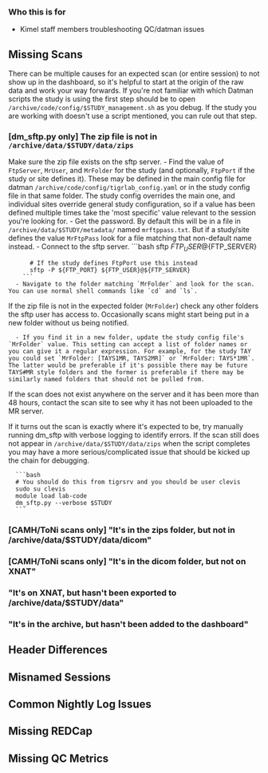 ### Who this is for
  - Kimel staff members troubleshooting QC/datman issues

## Missing Scans
There can be multiple causes for an expected scan (or entire session) to not show up in the dashboard, so it's helpful to start at the origin of the raw data and work your way forwards. If you're not familiar with which Datman scripts the study is using the first step should be to open `/archive/code/config/$STUDY_management.sh` as you debug. If the study you are working with doesn't use a script mentioned, you can rule out that step.

### [dm_sftp.py only] The zip file is not in `/archive/data/$STUDY/data/zips`
Make sure the zip file exists on the sftp server.
      - Find the value of `FtpServer`, `MrUser`, and `MrFolder` for the study (and optionally, `FtpPort` if the study or site defines it). These may be defined in the main config file for datman `/archive/code/config/tigrlab_config.yaml` or in the study config file in that same folder. The study config overrides the main one, and individual sites override general study configuration, so if a value has been defined multiple times take the 'most specific' value relevant to the session you're looking for.
      - Get the password. By default this will be in a file in `/archive/data/$STUDY/metadata/` named `mrftppass.txt`. But if a study/site defines the value `MrFtpPass` look for a file matching that non-default name instead.
      - Connect to the sftp server.
        ```bash
          sftp ${FTP_USER}@${FTP_SERVER}

          # If the study defines FtpPort use this instead
          sftp -P ${FTP_PORT} ${FTP_USER}@${FTP_SERVER}
        ```
      - Navigate to the folder matching `MrFolder` and look for the scan. You can use normal shell commands like `cd` and `ls`.

If the zip file is not in the expected folder (`MrFolder`) check any other folders the sftp user has access to. Occasionally scans might start being put in a new folder without us being notified.

      - If you find it in a new folder, update the study config file's `MrFolder` value. This setting can accept a list of folder names or you can give it a regular expression. For example, for the study TAY you could set `MrFolder: [TAYS1MR, TAYS2MR]` or `MrFolder: TAYS*1MR`. The latter would be preferable if it's possible there may be future TAYS#MR style folders and the former is preferable if there may be similarly named folders that should not be pulled from.

If the scan does not exist anywhere on the server and it has been more than 48 hours, contact the scan site to see why it has not been uploaded to the MR server.

If it turns out the scan is exactly where it's expected to be, try manually running dm_sftp with verbose logging to identify errors. If the scan still does not appear in `/archive/data/$STUDY/data/zips` when the script completes you may have a more serious/complicated issue that should be kicked up the chain for debugging.

      ```bash
      # You should do this from tigrsrv and you should be user clevis
      sudo su clevis
      module load lab-code
      dm_sftp.py --verbose $STUDY
      ```


### [CAMH/ToNi scans only] "It's in the zips folder, but not in /archive/data/$STUDY/data/dicom"

### [CAMH/ToNi scans only] "It's in the dicom folder, but not on XNAT"

### "It's on XNAT, but hasn't been exported to /archive/data/$STUDY/data"

### "It's in the archive, but hasn't been added to the dashboard"

## Header Differences

## Misnamed Sessions

## Common Nightly Log Issues

## Missing REDCap

## Missing QC Metrics
